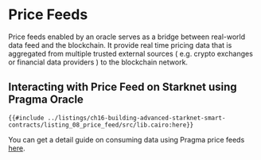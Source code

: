 # Price Feeds

Price feeds enabled by an oracle serves as a bridge between real-world data feed and the blockchain. It provide real time pricing data that is aggregated from multiple trusted external sources ( e.g. crypto exchanges or financial data providers ) to the blockchain network.

## Interacting with Price Feed on Starknet using Pragma Oracle

```rust,noplayground
{{#include ../listings/ch16-building-advanced-starknet-smart-contracts/listing_08_price_feed/src/lib.cairo:here}}
```

You can get a detail guide on consuming data using Pragma price feeds [here](https://docs.pragma.build/Resources/Cairo%201/data-feeds/consuming-data).
